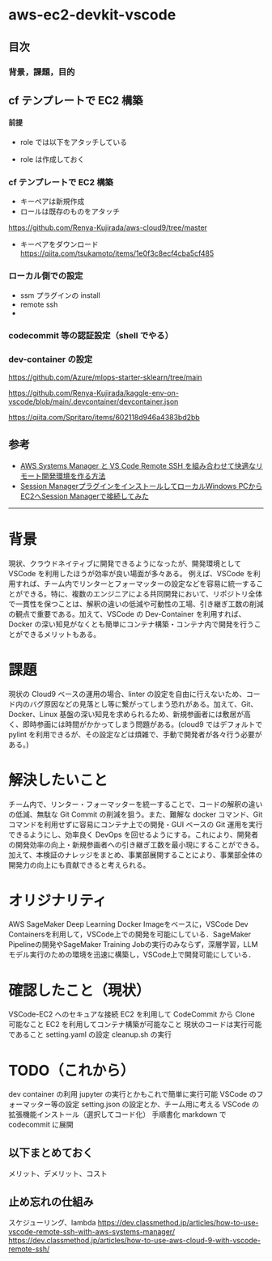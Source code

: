 # aws-ec2-devkit-vscode

## 目次

### 背景，課題，目的

## cf テンプレートで EC2 構築

#### 前提

- role では以下をアタッチしている

- role は作成しておく

### cf テンプレートで EC2 構築

- キーペアは新規作成
- ロールは既存のものをアタッチ

https://github.com/Renya-Kujirada/aws-cloud9/tree/master

- キーペアをダウンロード
  https://qiita.com/tsukamoto/items/1e0f3c8ecf4cba5cf485

### ローカル側での設定

- ssm プラグインの install
- remote ssh
-

### codecommit 等の認証設定（shell でやる）

### dev-container の設定

https://github.com/Azure/mlops-starter-sklearn/tree/main

https://github.com/Renya-Kujirada/kaggle-env-on-vscode/blob/main/.devcontainer/devcontainer.json

https://qiita.com/Spritaro/items/602118d946a4383bd2bb

## 参考

- [AWS Systems Manager と VS Code Remote SSH を組み合わせて快適なリモート開発環境を作る方法](https://dev.classmethod.jp/articles/how-to-use-vscode-remote-ssh-with-aws-systems-manager/)
- [Session ManagerプラグインをインストールしてローカルWindows PCからEC2へSession Managerで接続してみた](https://dev.classmethod.jp/articles/installed-session-manager-plugin-and-connected-from-local-windows-pc/)

---

# 背景

現状、クラウドネイティブに開発できるようになったが、開発環境として VSCode を利用したほうが効率が良い場面が多々ある。
例えば、VSCode を利用すれば、チーム内でリンターとフォーマッターの設定などを容易に統一することができる。特に、複数のエンジニアによる共同開発において、リポジトリ全体で一貫性を保つことは、解釈の違いの低減や可動性の工場、引き継ぎ工数の削減の観点で重要である。加えて、VSCode の Dev-Container を利用すれば、Docker の深い知見がなくとも簡単にコンテナ構築・コンテナ内で開発を行うことができるメリットもある。

# 課題

現状の Cloud9 ベースの運用の場合、linter の設定を自由に行えないため、コード内のバグ原因などの見落とし等に繋がってしまう恐れがある。加えて、Git、Docker、Linux 基盤の深い知見を求められるため、新規参画者には敷居が高く、即時参画には時間がかかってしまう問題がある。(cloud9 ではデフォルトで pylint を利用できるが、その設定などは煩雑で、手動で開発者が各々行う必要がある。)

# 解決したいこと

チーム内で、リンター・フォーマッターを統一することで、コードの解釈の違いの低減、無駄な Git Commit の削減を狙う。また、難解な docker コマンド、Git コマンドを利用せずに容易にコンテナ上での開発・GUI ベースの Git 運用を実行できるようにし、効率良く DevOps を回せるようにする。これにより、開発者の開発効率の向上・新規参画者への引き継ぎ工数を最小現にすることができる。加えて、本検証のナレッジをまとめ、事業部展開することにより、事業部全体の開発力の向上にも貢献できると考えられる。

# オリジナリティ

AWS SageMaker Deep Learning Docker Imageをベースに，VSCode Dev Containersを利用して，VSCode上での開発を可能にしている．SageMaker Pipelineの開発やSageMaker Training Jobの実行のみならず，深層学習，LLMモデル実行のための環境を迅速に構築し，VSCode上で開発可能にしている．

# 確認したこと（現状）

VSCode-EC2 へのセキュアな接続
EC2 を利用して CodeCommit から Clone 可能なこと
EC2 を利用してコンテナ構築が可能なこと
現状のコードは実行可能であること
setting.yaml の設定
cleanup.sh の実行

# TODO（これから）

dev container の利用
jupyter の実行とかもこれで簡単に実行可能
VSCode のフォーマッター等の設定
setting.json の設定とか、チーム用に考える
VSCode の拡張機能インストール（選択してコード化）
手順書化
markdown で codecommit に展開

## 以下まとめておく

メリット、デメリット、コスト

## 止め忘れの仕組み

スケジューリング、lambda
https://dev.classmethod.jp/articles/how-to-use-vscode-remote-ssh-with-aws-systems-manager/
https://dev.classmethod.jp/articles/how-to-use-aws-cloud-9-with-vscode-remote-ssh/
